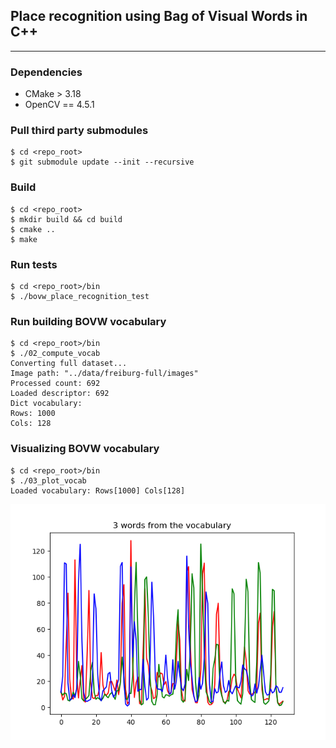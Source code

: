 ## Place recognition using Bag of Visual Words in C++

---

### Dependencies

- CMake > 3.18
- OpenCV == 4.5.1

### Pull third party submodules

```
$ cd <repo_root>
$ git submodule update --init --recursive
```

### Build

```
$ cd <repo_root>
$ mkdir build && cd build
$ cmake ..
$ make
```

### Run tests

```
$ cd <repo_root>/bin
$ ./bovw_place_recognition_test 
```

### Run building BOVW vocabulary
```
$ cd <repo_root>/bin
$ ./02_compute_vocab 
Converting full dataset...
Image path: "../data/freiburg-full/images"
Processed count: 692
Loaded descriptor: 692
Dict vocabulary: 
Rows: 1000
Cols: 128
```

### Visualizing BOVW vocabulary
```
$ cd <repo_root>/bin
$ ./03_plot_vocab 
Loaded vocabulary: Rows[1000] Cols[128]
```
<img src='./images/vocabulary.png'>